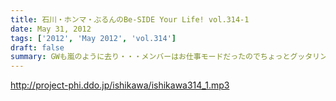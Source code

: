 ```yaml
---
title: 石川・ホンマ・ぶるんのBe-SIDE Your Life! vol.314-1
date: May 31, 2012
tags: ['2012', 'May 2012', 'vol.314']
draft: false
summary: GWも嵐のように去り・・・メンバーはお仕事モードだったのでちょっとグッタリンダ～～。石川サン何かいろいろとホンマさんとあったようで新たなるものがまた起動したとかしないとか。NAMAE
---
```


http://project-phi.ddo.jp/ishikawa/ishikawa314_1.mp3